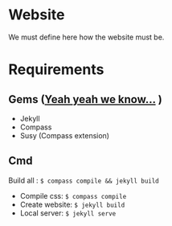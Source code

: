 # Website

We must define here how the website must be.

# Requirements

## Gems ([Yeah yeah we know...](https://github.com/francejs/francejs.github.com/issues/5) )

+ Jekyll
+ Compass
+ Susy (Compass extension)

## Cmd

Build all : `$ compass compile && jekyll build`

- Compile css: ```$ compass compile```
- Create website: ```$ jekyll build```
- Local server: ```$ jekyll serve```